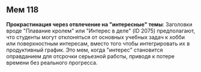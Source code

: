 ## Мем 118

**Прокрастинация через отвлечение на "интересные" темы**: Заголовки вроде "Плавание кролем" или "Интерес в деле" (ID 2075) предполагают, что студенты могут отклоняться от основных учебных задач к хобби или поверхностным интересам, вместо того чтобы интегрировать их в продуктивный график. Это мем, когда "интерес" становится оправданием для отсрочки серьезной работы, приводя к потере времени без реального прогресса.